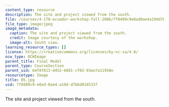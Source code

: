 ```yaml
---
content_type: resource
description: The site and project viewed from the south.
file: /courses/4-170-ecuador-workshop-fall-2006/7f0409c9e0ad0ae4a19dd7bbd0185337_05.jpg
file_type: image/jpeg
image_metadata:
  caption: The site and project viewed from the south.
  credit: Image courtesy of the workshop.
  image-alt: South view.
learning_resource_types: []
license: https://creativecommons.org/licenses/by-nc-sa/4.0/
ocw_type: OCWImage
parent_title: Final Model
parent_type: CourseSection
parent_uid: 64f8f813-d452-6681-cf02-93ee7a11950e
resourcetype: Image
title: 05.jpg
uid: 7f0409c9-e0ad-0ae4-a19d-d7bbd0185337
---
```

The site and project viewed from the south.